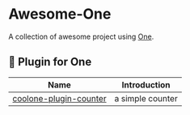 # Awesome-One

A collection of awesome project using [One](https://laixiazheteng.com/one).


## :rocket: Plugin for One


| Name                                                         | Introduction                                                 |
| ------------------------------------------------------------ | ------------------------------------------------------------ |
| [coolone-plugin-counter](https://www.npmjs.com/package/coolone-plugin-counter) | a simple counter |

